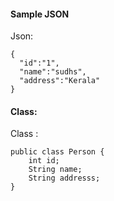 

#### Sample JSON
Json:
```
{
  "id":"1",
  "name":"sudhs",
  "address":"Kerala"
}
```


#### Class:
Class :
```
public class Person {
	int id;
	String name;
	String addresss;
}
```

